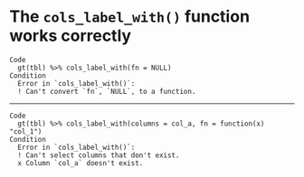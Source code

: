 # The `cols_label_with()` function works correctly

    Code
      gt(tbl) %>% cols_label_with(fn = NULL)
    Condition
      Error in `cols_label_with()`:
      ! Can't convert `fn`, `NULL`, to a function.

---

    Code
      gt(tbl) %>% cols_label_with(columns = col_a, fn = function(x) "col_1")
    Condition
      Error in `cols_label_with()`:
      ! Can't select columns that don't exist.
      x Column `col_a` doesn't exist.

